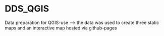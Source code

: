 # DDS_QGIS
Data preparation for QGIS-use --> the data was used to create three static maps and an interactive map hosted via github-pages
